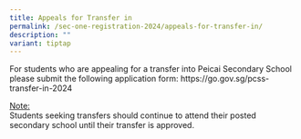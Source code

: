 ```yaml
---
title: Appeals for Transfer in
permalink: /sec-one-registration-2024/appeals-for-transfer-in/
description: ""
variant: tiptap
---
```

<p>For students who are appealing for a transfer into Peicai Secondary School please submit&nbsp;the following application form:<a rel="noopener noreferrer nofollow" target="_blank"> https://go.gov.sg/pcss-transfer-in-2024</a></p><p><u>Note:</u><br>Students seeking transfers should continue to attend their posted secondary school until&nbsp;their transfer is approved.</p>